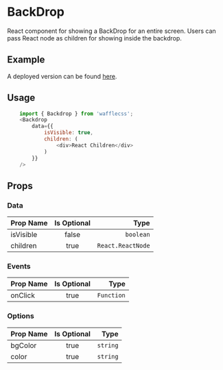 # BackDrop

React component for showing a BackDrop for an entire screen. Users can pass React node as children for showing inside the backdrop.

## Example

A deployed version can be found [here](https://wafflecss-jithinqw.vercel.app/?path=/docs/backdrop--default-backdrop).

## Usage

```javascript
    import { Backdrop } from 'wafflecss';
    <Backdrop
        data={{
            isVisible: true,
            children: (
                <div>React Children</div>
            )
        }}
    />
```

## Props

### Data
| Prop Name   |Is Optional    |  Type |
|----------|:-------------:|------:|
| isVisible |  false | `boolean` |
| children |  true | `React.ReactNode` |

### Events

| Prop Name   |      Is Optional       |  Type |
|----------|:-------------:|------:|
| onClick |  true | `Function` |

### Options

| Prop Name   |      Is Optional       |  Type |
|----------|:-------------:|------:|
| bgColor |  true | `string` |
| color |  true | `string` |